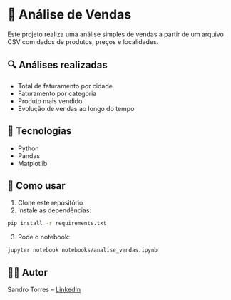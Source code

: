 # 🛒 Análise de Vendas

Este projeto realiza uma análise simples de vendas a partir de um arquivo CSV com dados de produtos, preços e localidades.

## 🔍 Análises realizadas
- Total de faturamento por cidade
- Faturamento por categoria
- Produto mais vendido
- Evolução de vendas ao longo do tempo

## 🧰 Tecnologias
- Python
- Pandas
- Matplotlib

## 📁 Como usar
1. Clone este repositório
2. Instale as dependências:
```bash
pip install -r requirements.txt
```

3. Rode o notebook:
```bash
jupyter notebook notebooks/analise_vendas.ipynb
```

## 👨‍💻 Autor
Sandro Torres – [LinkedIn](https://www.linkedin.com/in/sandro-torres99)
